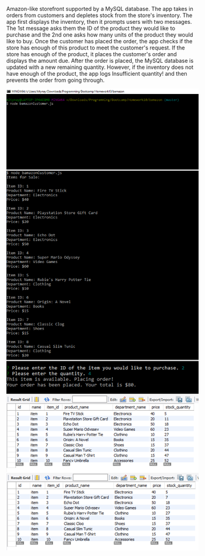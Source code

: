 Amazon-like storefront supported by a MySQL database. The app takes in orders from customers and depletes stock from the store's inventory. 
The app first displays the inventory, then it prompts users with two messages. The 1st message asks them the ID of the product they would like to purchase and the 2nd one asks how many units of the product they would like to buy. Once the customer has placed the order, the app checks if the store has enough of this product to meet the customer's request. If the store has enough of the product, it places the customer's order and displays the amount due. After the order is placed, the MySQL database is updated with a new remaining quantity. However, if the inventory does not have enough of the product, the app logs Insufficient quantity! and then prevents the order from going through.

![Alt text](/screenshots/01.PNG?raw=true "Screenshot1")
![Alt text](/screenshots/02.PNG?raw=true "Screenshot2")
![Alt text](/screenshots/03.PNG?raw=true "Screenshot3")
![Alt text](/screenshots/04.PNG?raw=true "Screenshot4")
![Alt text](/screenshots/05.PNG?raw=true "Screenshot5")